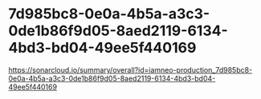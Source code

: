 # 7d985bc8-0e0a-4b5a-a3c3-0de1b86f9d05-8aed2119-6134-4bd3-bd04-49ee5f440169
https://sonarcloud.io/summary/overall?id=iamneo-production_7d985bc8-0e0a-4b5a-a3c3-0de1b86f9d05-8aed2119-6134-4bd3-bd04-49ee5f440169
